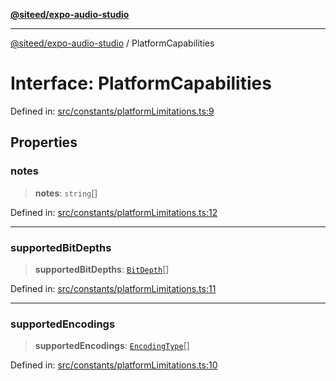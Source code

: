 [**@siteed/expo-audio-studio**](../README.md)

***

[@siteed/expo-audio-studio](../README.md) / PlatformCapabilities

# Interface: PlatformCapabilities

Defined in: [src/constants/platformLimitations.ts:9](https://github.com/deeeed/expo-audio-stream/blob/8a303b4d96988b97604123d74daaa406d9ec517c/packages/expo-audio-studio/src/constants/platformLimitations.ts#L9)

## Properties

### notes

> **notes**: `string`[]

Defined in: [src/constants/platformLimitations.ts:12](https://github.com/deeeed/expo-audio-stream/blob/8a303b4d96988b97604123d74daaa406d9ec517c/packages/expo-audio-studio/src/constants/platformLimitations.ts#L12)

***

### supportedBitDepths

> **supportedBitDepths**: [`BitDepth`](../type-aliases/BitDepth.md)[]

Defined in: [src/constants/platformLimitations.ts:11](https://github.com/deeeed/expo-audio-stream/blob/8a303b4d96988b97604123d74daaa406d9ec517c/packages/expo-audio-studio/src/constants/platformLimitations.ts#L11)

***

### supportedEncodings

> **supportedEncodings**: [`EncodingType`](../type-aliases/EncodingType.md)[]

Defined in: [src/constants/platformLimitations.ts:10](https://github.com/deeeed/expo-audio-stream/blob/8a303b4d96988b97604123d74daaa406d9ec517c/packages/expo-audio-studio/src/constants/platformLimitations.ts#L10)
